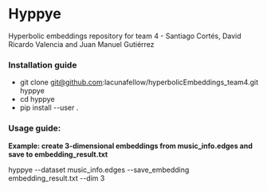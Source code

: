 # Hyppye
Hyperbolic embeddings repository for team 4 - Santiago Cortés, David Ricardo Valencia and Juan Manuel Gutiérrez

### Installation guide
* git clone git@github.com:lacunafellow/hyperbolicEmbeddings_team4.git hyppye
* cd hyppye
* pip install --user .

### Usage guide: 
**Example: create 3-dimensional embeddings from music_info.edges and save to embedding_result.txt**

hyppye --dataset music_info.edges --save_embedding embedding_result.txt --dim 3

